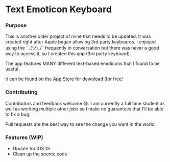 
# Text Emoticon Keyboard


### Purpose

This is another older project of mine that needs to be updated. It was created right after Apple began allowing 3rd party keyboards. I enjoyed using the ¯\_(ツ)_/¯ frequently in conversation but there was never a good way to access it, so I created this app (3rd party keyboard).

The app features MANY different text-based emoticons that I found to be useful.

It can be found on the [App Store](https://apps.apple.com/us/app/text-emoticons-keyboard/id971878648) for download (for free!

### Contributing

Contributors and feedback welcome :smile:. I am currently a full time student as well as working multiple other jobs so I make no guarantees that I'll be able to fix a bug. 

Pull requests are the best way to see the change you want in the world.

### Features (WIP)

- Update for iOS 13
- Clean up the source code
